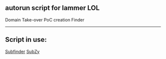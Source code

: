 autorun script for lammer LOL
---
Domain Take-over PoC creation Finder 
___
Script in use:
---
[Subfinder](https://github.com/projectdiscovery/subfinder) 
[SubZy](https://github.com/LukaSikic/subzy)
